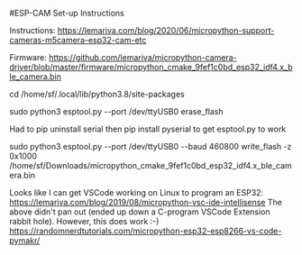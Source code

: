 #ESP-CAM Set-up Instructions

Instructions: https://lemariva.com/blog/2020/06/micropython-support-cameras-m5camera-esp32-cam-etc

Firmware: https://github.com/lemariva/micropython-camera-driver/blob/master/firmware/micropython_cmake_9fef1c0bd_esp32_idf4.x_ble_camera.bin

cd /home/sf/.local/lib/python3.8/site-packages

sudo python3 esptool.py --port /dev/ttyUSB0 erase_flash

Had to pip uninstall serial then pip install pyserial to get esptool.py to work

sudo python3 esptool.py --port /dev/ttyUSB0 --baud 460800 write_flash -z 0x1000 /home/sf/Downloads/micropython_cmake_9fef1c0bd_esp32_idf4.x_ble_camera.bin


Looks like I can get VSCode working on Linux to program an ESP32: https://lemariva.com/blog/2019/08/micropython-vsc-ide-intellisense
The above didn't pan out (ended up down a C-program VSCode Extension rabbit hole).  However, this does work :-)  https://randomnerdtutorials.com/micropython-esp32-esp8266-vs-code-pymakr/

